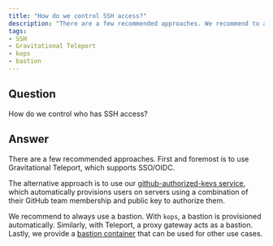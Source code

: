 ```yaml
---
title: "How do we control SSH access?"
description: "There are a few recommended approaches. We recommend to always use a bastion."
tags:
- SSH
- Gravitational Teleport
- kops
- bastion
---
```


## Question

How do we control who has SSH access?

## Answer

There are a few recommended approaches. First and foremost is to use Gravitational Teleport, which supports SSO/OIDC.

The alternative approach is to use our [github-authorized-keys service](https://github.com/cloudposse/github-authorized-keys), which automatically provisions users on servers using a combination of their GitHub team membership and public key to authorize them.

We recommend to always use a bastion. With `kops`, a bastion is provisioned automatically. Similarly, with Teleport, a proxy gateway acts as a bastion. Lastly, we provide a [bastion container](https://github.com/cloudposse/bastion) that can be used for other use cases.
